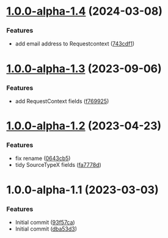 # [1.0.0-alpha-1.4](https://github.com/devperimental/component-servicehelper/compare/v1.0.0-alpha-1.3...v1.0.0-alpha-1.4) (2024-03-08)


### Features

* add email address to Requestcontext ([743cdf1](https://github.com/devperimental/component-servicehelper/commit/743cdf18f010f8195caf975f463d3300285fbbdf))

# [1.0.0-alpha-1.3](https://github.com/devperimental/component-servicehelper/compare/v1.0.0-alpha-1.2...v1.0.0-alpha-1.3) (2023-09-06)


### Features

* add RequestContext fields ([f769925](https://github.com/devperimental/component-servicehelper/commit/f769925cf9b0a57a80fdf5b9463890fe3441ab4e))

# [1.0.0-alpha-1.2](https://github.com/devperimental/component-servicehelper/compare/v1.0.0-alpha-1.1...v1.0.0-alpha-1.2) (2023-04-23)


### Features

* fix rename ([0643cb5](https://github.com/devperimental/component-servicehelper/commit/0643cb5ff1cae07fc89bfea859dcdd590823cb4a))
* tidy SourceTypeX fields ([fa7778d](https://github.com/devperimental/component-servicehelper/commit/fa7778d9e567b7c0c4ddd7906945afdd62e7b987))

# 1.0.0-alpha-1.1 (2023-03-03)


### Features

* Initial commit ([93f57ca](https://github.com/devperimental/component-servicehelper/commit/93f57ca6af605340bba8b052f6e56664ec0a67a2))
* Initial commit ([dba53d3](https://github.com/devperimental/component-servicehelper/commit/dba53d350a0c18e0e090ce4f7294cc388c095637))
